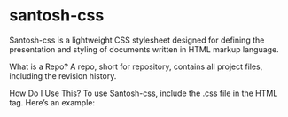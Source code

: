 # santosh-css
Santosh-css is a lightweight CSS stylesheet designed for defining the presentation and styling of documents written in HTML markup language.

What is a Repo?
A repo, short for repository, contains all project files, including the revision history.

How Do I Use This?
To use Santosh-css, include the .css file in the HTML <link> tag. Here’s an example:

<head>
  <link rel="stylesheet" href="https://github.com/MrBeerBrewer/santosh-css/core-v1.css">
</head>
